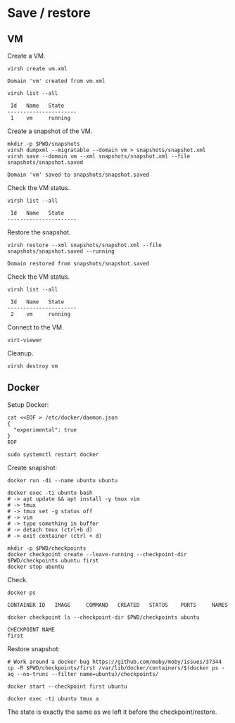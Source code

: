 # Save / restore

## VM

Create a VM.

```shell
virsh create vm.xml

Domain 'vm' created from vm.xml
```

```shell
virsh list --all

 Id   Name   State
----------------------
 1    vm     running
```

Create a snapshot of the VM.

```shell
mkdir -p $PWD/snapshots
virsh dumpxml --migratable --domain vm > snapshots/snapshot.xml
virsh save --domain vm --xml snapshots/snapshot.xml --file snapshots/snapshot.saved

Domain 'vm' saved to snapshots/snapshot.saved
```

Check the VM status.

```shell
virsh list --all

 Id   Name   State
----------------------
```

Restore the snapshot.

```shell
virsh restore --xml snapshots/snapshot.xml --file snapshots/snapshot.saved --running

Domain restored from snapshots/snapshot.saved
```

Check the VM status.

```shell
virsh list --all

 Id   Name   State
----------------------
 2    vm     running
```

Connect to the VM.

```shell
virt-viewer
```

Cleanup.

```shell
virsh destroy vm
```

## Docker

Setup Docker:

```shell
cat <<EOF > /etc/docker/daemon.json
{
  "experimental": true
}
EOF

sudo systemctl restart docker
```

Create snapshot:

```shell
docker run -di --name ubuntu ubuntu

docker exec -ti ubuntu bash
# -> apt update && apt install -y tmux vim
# -> tmux
# -> tmux set -g status off
# -> vim
# -> type something in buffer
# -> detach tmux (ctrl+b d)
# -> exit container (ctrl + d)

mkdir -p $PWD/checkpoints
docker checkpoint create --leave-running --checkpoint-dir $PWD/checkpoints ubuntu first
docker stop ubuntu
```

Check.

```shell
docker ps

CONTAINER ID   IMAGE     COMMAND   CREATED   STATUS    PORTS     NAMES
```

```shell
docker checkpoint ls --checkpoint-dir $PWD/checkpoints ubuntu

CHECKPOINT NAME
first
```

Restore snapshot:

```shell
# Work around a docker bug https://github.com/moby/moby/issues/37344
cp -R $PWD/checkpoints/first /var/lib/docker/containers/$(docker ps -aq --no-trunc --filter name=ubuntu)/checkpoints/

docker start --checkpoint first ubuntu

docker exec -ti ubuntu tmux a
```

The state is exactly the same as we left it before the checkpoint/restore.
